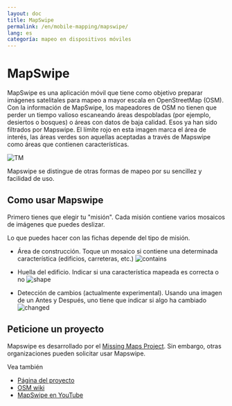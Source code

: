 ```yaml
---
layout: doc
title: MapSwipe
permalink: /en/mobile-mapping/mapswipe/
lang: es
categoría: mapeo en dispositivos móviles
---
```


MapSwipe
==============

MapSwipe es una aplicación móvil que tiene como objetivo preparar imágenes satelitales para mapeo a mayor escala en OpenStreetMap (OSM). Con la información de MapSwipe, los mapeadores de OSM no tienen que perder un tiempo valioso escaneando áreas despobladas (por ejemplo, desiertos o bosques) o áreas con datos de baja calidad. Esos ya han sido filtrados por Mapswipe. El límite rojo en esta imagen marca el área de interés, las áreas verdes son aquellas aceptadas a través de Mapswipe como áreas que contienen características.

![TM][]

Mapswipe se distingue de otras formas de mapeo por su sencillez y facilidad de uso.

## Como usar Mapswipe

Primero tienes que elegir tu "misión". Cada misión contiene varios mosaicos de imágenes que puedes deslizar.

Lo que puedes hacer con las fichas depende del tipo de misión.

- Área de construcción. Toque un mosaico si contiene una determinada característica (edificios, carreteras, etc.)
 ![contains][]

- Huella del edificio. Indicar si una característica mapeada es correcta o no
 ![shape][]

- Detección de cambios (actualmente experimental). Usando una imagen de un Antes y Después, uno tiene que indicar si algo ha cambiado
 ![changed][]

## Peticione un proyecto

Mapswipe es desarrollado por el [Missing Maps Project](https://www.missingmaps.org/). Sin embargo, otras organizaciones pueden solicitar usar Mapswipe.

Vea también

- [Página del proyecto](https://mapswipe.org/en/about.html)
- [OSM wiki](https://wiki.openstreetmap.org/wiki/MapSwipe)
- [MapSwipe en YouTube](https://youtu.be/mwRdtnfFcUw)


[TM]:       /images/mobile-mapping/mapswipe_tm.png
[contains]: /images/mobile-mapping/mapswipe_contains.png
[shape]:    /images/mobile-mapping/mapswipe_shape.png
[changed]:  /images/mobile-mapping/mapswipe_changed.png

